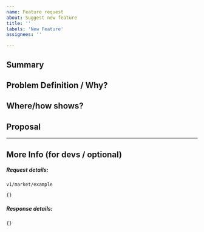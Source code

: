 ```yaml
---
name: Feature request
about: Suggest new feature
title: ''
labels: 'New Feature'
assignees: ''

---
```


## Summary

<!-- Short, concise description of the proposed feature -->

## Problem Definition / Why?

<!-- Why do we need this feature? 
What problems may be addressed by introducing this feature?
Are there any disadvantages of including this feature? -->

## Where/how shows?

<!-- Do Where/how are we going to show this information? If do you have some images it's going to be awesome -->

## Proposal

<!-- Detailed description of requirements of implementation -->

____

## More Info (for devs / optional)
##### Request details:
`v1/market/example`
```
{}
```

##### Response details:
```
{}
```

